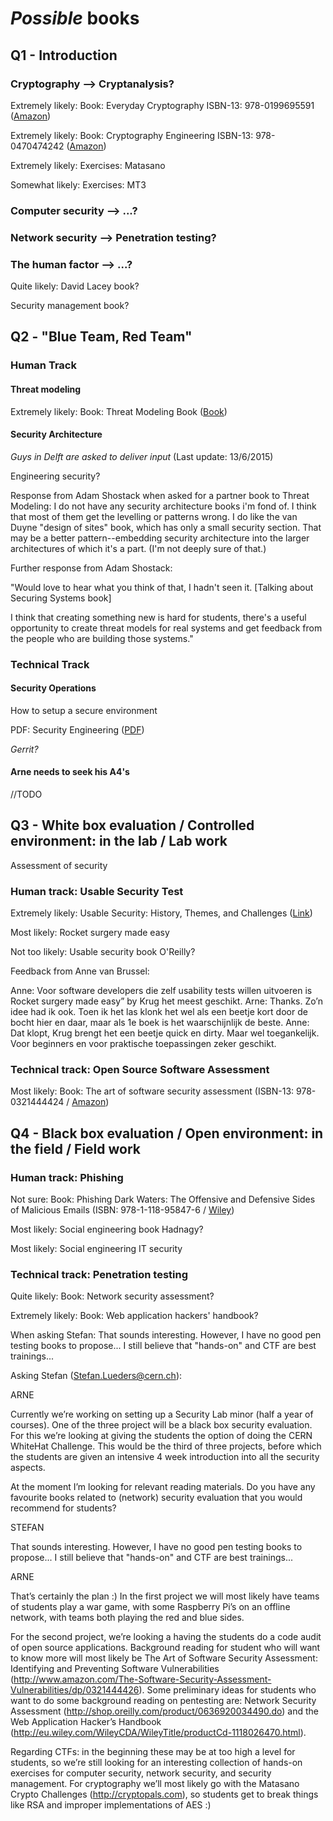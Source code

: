 # *Possible* books

## Q1 - Introduction

### Cryptography --> Cryptanalysis?

Extremely likely:
Book: Everyday Cryptography ISBN-13: 978-0199695591 ([Amazon](http://www.amazon.com/Everyday-Cryptography-Fundamental-Principles-Applications/dp/0199695598))

Extremely likely:
Book: Cryptography Engineering ISBN-13: 978-0470474242 ([Amazon](http://www.amazon.com/Cryptography-Engineering-Principles-Practical-Applications/dp/0470474246))

Extremely likely:
Exercises: Matasano

Somewhat likely:
Exercises: MT3

### Computer security --> ...?

### Network security --> Penetration testing?

### The human factor --> ...?

Quite likely:
David Lacey book?

Security management book?

## Q2 - "Blue Team, Red Team"

### Human Track

#### Threat modeling 

Extremely likely:
Book: Threat Modeling Book ([Book](http://threatmodelingbook.com))

#### Security Architecture

*Guys in Delft are asked to deliver input* (Last update: 13/6/2015)

Engineering security?

Response from Adam Shostack when asked for a partner book to Threat Modeling:
I do not have any security architecture books i'm fond of. I think that most of them get the levelling or patterns wrong. I do like the van Duyne "design of sites" book, which has only a small security section. That may be a better pattern--embedding security architecture into the larger architectures of which it's a part. (I'm not deeply sure of that.)

Further response from Adam Shostack:

"Would love to hear what you think of that, I hadn't seen it. [Talking about Securing Systems book]

I think that creating something new is hard for students, there's a
useful opportunity to create threat models for real systems and get
feedback from the people who are building those systems."

### Technical Track

#### Security Operations

How to setup a secure environment

PDF: Security Engineering ([PDF](http://www.cl.cam.ac.uk/~rja14/book.html))

*Gerrit?*

#### Arne needs to seek his A4's

//TODO

## Q3 - White box evaluation / Controlled environment: in the lab / Lab work

Assessment of security

### Human track: Usable Security Test

Extremely likely:
Usable Security: History, Themes, and Challenges ([Link](http://www.morganclaypool.com/doi/abs/10.2200/S00594ED1V01Y201408SPT011))

Most likely:
Rocket surgery made easy

Not too likely:
Usable security book O'Reilly?

Feedback from Anne van Brussel:

Anne: Voor software developers die zelf usability tests willen uitvoeren is Rocket surgery made easy” by Krug het meest geschikt.
Arne: Thanks. Zo’n idee had ik ook. Toen ik het las klonk het wel als een beetje kort door de bocht hier en daar, maar als 1e boek is het waarschijnlijk de beste.
Anne: Dat klopt, Krug brengt het een beetje quick en dirty. Maar wel toegankelijk. Voor beginners en voor praktische toepassingen zeker geschikt.

### Technical track: Open Source Software Assessment

Most likely:
Book: The art of software security assessment (ISBN-13: 978-0321444424 / [Amazon](http://www.amazon.com/The-Software-Security-Assessment-Vulnerabilities/dp/0321444426))

## Q4 - Black box evaluation / Open environment: in the field / Field work

### Human track: Phishing

Not sure:
Book: Phishing Dark Waters: The Offensive and Defensive Sides of Malicious Emails (ISBN: 978-1-118-95847-6 / [Wiley](http://eu.wiley.com/WileyCDA/WileyTitle/productCd-1118958470.html))

Most likely:
Social engineering book Hadnagy?

Most likely:
Social engineering IT security

### Technical track: Penetration testing

Quite likely:
Book: Network security assessment?

Extremely likely:
Book: Web application hackers' handbook?

When asking Stefan:
That sounds interesting. However, I  have no good pen testing books to propose... I still believe that "hands-on" and CTF are best trainings...


Asking Stefan (Stefan.Lueders@cern.ch):

ARNE

Currently we’re working on setting up a Security Lab minor (half a year of courses). One of the three project will be a black box security evaluation. For this we’re looking at giving the students the option of doing the CERN WhiteHat Challenge. This would be the third of three projects, before which the students are given an intensive 4 week introduction into all the security aspects.

At the moment I’m looking for relevant reading materials. Do you have any favourite books related to (network) security evaluation that you would recommend for students?

STEFAN

That sounds interesting. However, I  have no good pen testing books to propose... I still believe that "hands-on" and CTF are best trainings...

ARNE

That’s certainly the plan :)  In the first project we will most likely have teams of students play a war game, with some Raspberry Pi’s on an offline network, with teams both playing the red and blue sides.

For the second project, we’re looking a having the students do a code audit of open source applications. Background reading for student who will want to know more will most likely be The Art of Software Security Assessment: Identifying and Preventing Software Vulnerabilities (http://www.amazon.com/The-Software-Security-Assessment-Vulnerabilities/dp/0321444426). Some preliminary ideas for students who want to do some background reading on pentesting are: Network Security Assessment (http://shop.oreilly.com/product/0636920034490.do) and the Web Application Hacker’s Handbook (http://eu.wiley.com/WileyCDA/WileyTitle/productCd-1118026470.html).

Regarding CTFs: in the beginning these may be at too high a level for students, so we’re still looking for an interesting collection of hands-on exercises for computer security, network security, and security management. For cryptography we’ll most likely go with the Matasano Crypto Challenges (http://cryptopals.com), so students get to break things like RSA and improper implementations of AES :)